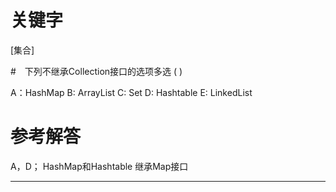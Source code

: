 # 关键字

[集合]

#　下列不继承Collection接口的选项多选 ( )

A：HashMap 
B: ArrayList 
C: Set 
D: Hashtable 
E: LinkedList

# 参考解答
A，D；
HashMap和Hashtable 继承Map接口

---
